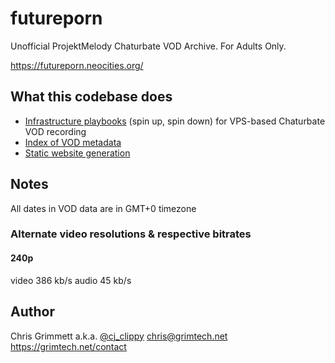 # futureporn

Unofficial ProjektMelody Chaturbate VOD Archive. For Adults Only.

https://futureporn.neocities.org/

## What this codebase does

* [Infrastructure playbooks](https://github.com/insanity54/futureporn/tree/main/roles) (spin up, spin down) for VPS-based Chaturbate VOD recording
* [Index of VOD metadata](https://github.com/insanity54/futureporn/tree/main/website/vods)
* [Static website generation](https://github.com/insanity54/futureporn/tree/main/website) 

## Notes

All dates in VOD data are in GMT+0 timezone

### Alternate video resolutions & respective bitrates

#### 240p

video 386 kb/s
audio 45 kb/s


## Author

Chris Grimmett a.k.a. [@cj_clippy](https://twitter.com/cj_clippy) <chris@grimtech.net> https://grimtech.net/contact 
